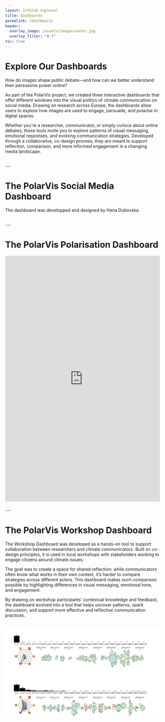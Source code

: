 ```yaml
---
layout: infolab-toplevel
title: Dashboards
permalink: /dashboard/
header:
  overlay_image: /assets/images/water.jpg
  overlay_filter: "0.7"
toc: true
---
```


# Explore Our Dashboards


How do images shape public debate—and how can we better understand their persuasive power online?

As part of the PolarVis project, we created three interactive dashboards that offer different windows into the visual politics of climate communication on social media. Drawing on research across Europe, the dashboards allow users to explore how images are used to engage, persuade, and polarise in digital spaces.

Whether you're a researcher, communicator, or simply curious about online debates, these tools invite you to explore patterns of visual messaging, emotional responses, and evolving communication strategies. Developed through a collaborative, co-design process, they are meant to support reflection, comparison, and more informed engagement in a changing media landscape.

<br />
---
<br />

# The PolarVis Social Media Dashboard


<div class="tableau-responsive-container">
    <script type="module" src="https://public.tableau.com/javascripts/api/tableau.embedding.3.latest.min.js"></script>
    <tableau-viz
      id="tableauViz"
      src='https://public.tableau.com/shared/23F6DQMXD'
      width='100%'
      height='800px'
      toolbar='bottom'
      hide-tabs
    >
    </tableau-viz>
</div>

The dashboard was developped and designed by Hana Dubovska. 

<br />
---
<br />

# The PolarVis Polarisation Dashboard

<div class="powerbi-responsive-container">
    <iframe 
        title="polarvis-de2021" 
        width="100%" 
        height="800px" 
        src="https://app.powerbi.com/view?r=eyJrIjoiNjNhNjczMTUtMGRiMy00NmVjLWE5MDYtOGVjZWE0ZjA5ZWRhIiwidCI6IjRhODU1ZjcyLTUwODAtNDFkMy04MTIwLTRlZmQyMTUzNmI2YiIsImMiOjh9&pageName=979bfdb0c1472077e950" 
        frameborder="0" 
        allowfullscreen="true">
    </iframe>
</div>

<br />
---
<br />

# The PolarVis Workshop Dashboard


The Workshop Dashboard was developed as a hands-on tool to support collaboration between researchers and climate communicators. Built on co-design principles, it is used in local workshops with stakeholders working to engage citizens around climate issues.

The goal was to create a space for shared reflection: while communicators often know what works in their own context, it’s harder to compare strategies across different actors. This dashboard makes such comparison possible by highlighting differences in visual messaging, emotional tone, and engagement.

By drawing on workshop participants’ contextual knowledge and feedback, the dashboard evolved into a tool that helps uncover patterns, spark discussion, and support more effective and reflective communication practices.

<br />


<img align="center" width="900" src="/assets/images/dashboard3.png" />

<br />
<br />

